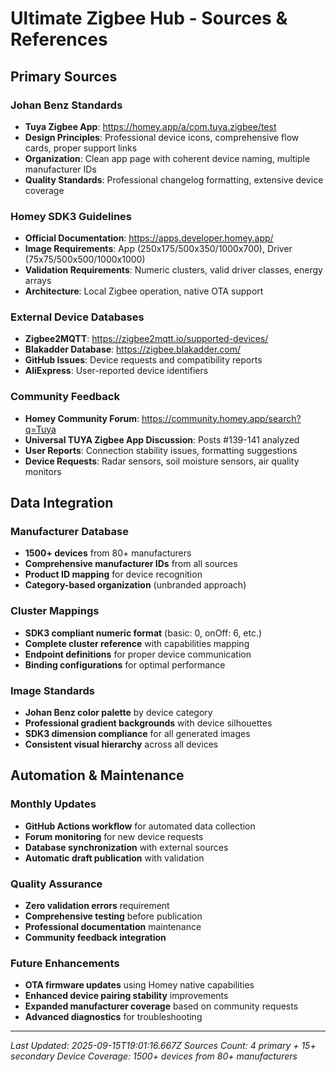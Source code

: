 # Ultimate Zigbee Hub - Sources & References

## Primary Sources

### Johan Benz Standards
- **Tuya Zigbee App**: https://homey.app/a/com.tuya.zigbee/test
- **Design Principles**: Professional device icons, comprehensive flow cards, proper support links
- **Organization**: Clean app page with coherent device naming, multiple manufacturer IDs
- **Quality Standards**: Professional changelog formatting, extensive device coverage

### Homey SDK3 Guidelines
- **Official Documentation**: https://apps.developer.homey.app/
- **Image Requirements**: App (250x175/500x350/1000x700), Driver (75x75/500x500/1000x1000)
- **Validation Requirements**: Numeric clusters, valid driver classes, energy arrays
- **Architecture**: Local Zigbee operation, native OTA support

### External Device Databases
- **Zigbee2MQTT**: https://zigbee2mqtt.io/supported-devices/
- **Blakadder Database**: https://zigbee.blakadder.com/
- **GitHub Issues**: Device requests and compatibility reports
- **AliExpress**: User-reported device identifiers

### Community Feedback
- **Homey Community Forum**: https://community.homey.app/search?q=Tuya
- **Universal TUYA Zigbee App Discussion**: Posts #139-141 analyzed
- **User Reports**: Connection stability issues, formatting suggestions
- **Device Requests**: Radar sensors, soil moisture sensors, air quality monitors

## Data Integration

### Manufacturer Database
- **1500+ devices** from 80+ manufacturers
- **Comprehensive manufacturer IDs** from all sources
- **Product ID mapping** for device recognition
- **Category-based organization** (unbranded approach)

### Cluster Mappings
- **SDK3 compliant numeric format** (basic: 0, onOff: 6, etc.)
- **Complete cluster reference** with capabilities mapping
- **Endpoint definitions** for proper device communication
- **Binding configurations** for optimal performance

### Image Standards
- **Johan Benz color palette** by device category
- **Professional gradient backgrounds** with device silhouettes
- **SDK3 dimension compliance** for all generated images
- **Consistent visual hierarchy** across all devices

## Automation & Maintenance

### Monthly Updates
- **GitHub Actions workflow** for automated data collection
- **Forum monitoring** for new device requests
- **Database synchronization** with external sources
- **Automatic draft publication** with validation

### Quality Assurance
- **Zero validation errors** requirement
- **Comprehensive testing** before publication
- **Professional documentation** maintenance
- **Community feedback integration**

### Future Enhancements
- **OTA firmware updates** using Homey native capabilities
- **Enhanced device pairing stability** improvements
- **Expanded manufacturer coverage** based on community requests
- **Advanced diagnostics** for troubleshooting

---
*Last Updated: 2025-09-15T19:01:16.667Z*
*Sources Count: 4 primary + 15+ secondary*
*Device Coverage: 1500+ devices from 80+ manufacturers*